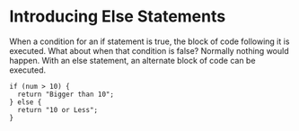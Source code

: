 # Introducing Else Statements
When a condition for an if statement is true, the block of code following it is executed. What about when that condition is false? Normally nothing would happen. With an else statement, an alternate block of code can be executed.
```
if (num > 10) {
  return "Bigger than 10";
} else {
  return "10 or Less";
}
```
